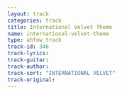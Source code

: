 ```yaml
---
layout: track
categories: track
title: International Velvet Theme
name: international-velvet-theme
type: ahfow_track
track-id: 346
track-lyrics: 
track-guitar: 
track-author: 
track-sort: "INTERNATIONAL VELVET"
track-original: 
---
```

